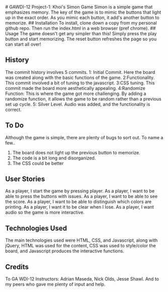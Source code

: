 <snippet>
  <content>
# GAWDI-12 Project-1: Khoi's Simon Game
Simon is a simple game that emphasizes memory. The key of the game is to mimic the buttons that light up in the exact order. As you mimic each button, it add's another button to memorize.
## Installation
To install, clone down a copy from my personal github repo. Then run the index.html in a web browser (pref chrome).
## Usage
The game doesn't get any simpler than this! Simply press the play button and start memorizing. The reset button refreshes the page so you can start all over!

## History
The commit history involves 5 commits.
1: Initial Commit. Here the board was created along with the basic functions of the game.
2:Functionality. This commit involved a bit of tuning to the javascript.
3:CSS tuning. This commit made the board more aesthetically appealing.
4:Randomize Function: This is where the game got more challenging. By adding a randomize function, it allows the game to be random rather than a previous set up cycle.
5: Silver Level. Audio was added, and the functionality is correct.

## To Do
Although the game is simple, there are plenty of bugs to sort out. To name a few..
  1. The board does not light up the previous button to memorize.
  2. The code is a bit long and disorganized.
  3. The CSS could be better

## User Stories
As a player, I start the game by pressing player.
As a player, I want to be able to press the buttons with issues.
As a player, I want to be able to see the score.
As a player, I want to be able to distinguish which colors are printing.
As a player, I want it to be clear when I lose.
As a player, I want audio so the game is more interactive.

## Technologies Used
The main technologies used were HTML, CSS, and Javascript, along with jQuery,
HTML was used for the content, CSS was used to style/color the board, and Javascript produces the interactive functions.

## Credits
To GA WDI-12 Instructors: Adrian Maseda, Nick Olds, Jesse Shawl.
And to my peers who gave me plenty of input and help.
</content>
  
</snippet>
